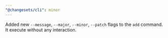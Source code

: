 ```yaml
---
"@changesets/cli": minor
---
```


Added new `--message`, `--major`, `--minor`, `--patch` flags to the `add` command. It execute without any interaction.
